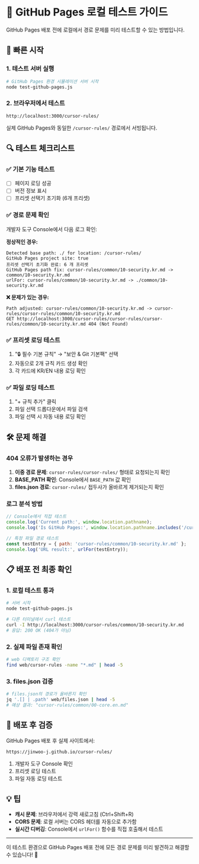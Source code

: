 # 🧪 GitHub Pages 로컬 테스트 가이드

GitHub Pages 배포 전에 로컬에서 경로 문제를 미리 테스트할 수 있는 방법입니다.

## 🚀 빠른 시작

### 1. 테스트 서버 실행
```bash
# GitHub Pages 환경 시뮬레이션 서버 시작
node test-github-pages.js
```

### 2. 브라우저에서 테스트
```
http://localhost:3000/cursor-rules/
```

실제 GitHub Pages와 동일한 `/cursor-rules/` 경로에서 서빙됩니다.

## 🔍 테스트 체크리스트

### ✅ 기본 기능 테스트
- [ ] 페이지 로딩 성공
- [ ] 버전 정보 표시
- [ ] 프리셋 선택기 초기화 (6개 프리셋)

### ✅ 경로 문제 확인
개발자 도구 Console에서 다음 로그 확인:

**정상적인 경우:**
```
Detected base path: ./ for location: /cursor-rules/
GitHub Pages project site: true
프리셋 선택기 초기화 완료: 6 개 프리셋
GitHub Pages path fix: cursor-rules/common/10-security.kr.md -> common/10-security.kr.md
urlFor: cursor-rules/common/10-security.kr.md -> ./common/10-security.kr.md
```

**❌ 문제가 있는 경우:**
```
Path adjusted: cursor-rules/common/10-security.kr.md -> cursor-rules/cursor-rules/common/10-security.kr.md
GET http://localhost:3000/cursor-rules/cursor-rules/cursor-rules/common/10-security.kr.md 404 (Not Found)
```

### ✅ 프리셋 로딩 테스트
1. "🔒 필수 기본 규칙" → "보안 & Git 기본팩" 선택
2. 자동으로 2개 규칙 카드 생성 확인
3. 각 카드에 KR/EN 내용 로딩 확인

### ✅ 파일 로딩 테스트
1. "+ 규칙 추가" 클릭
2. 파일 선택 드롭다운에서 파일 검색
3. 파일 선택 시 자동 내용 로딩 확인

## 🛠 문제 해결

### 404 오류가 발생하는 경우
1. **이중 경로 문제**: `cursor-rules/cursor-rules/` 형태로 요청되는지 확인
2. **BASE_PATH 확인**: Console에서 `BASE_PATH` 값 확인
3. **files.json 경로**: `cursor-rules/` 접두사가 올바르게 제거되는지 확인

### 로그 분석 방법
```javascript
// Console에서 직접 테스트
console.log('Current path:', window.location.pathname);
console.log('Is GitHub Pages:', window.location.pathname.includes('/cursor-rules/'));

// 특정 파일 경로 테스트
const testEntry = { path: 'cursor-rules/common/10-security.kr.md' };
console.log('URL result:', urlFor(testEntry));
```

## 📋 배포 전 최종 확인

### 1. 로컬 테스트 통과
```bash
# 서버 시작
node test-github-pages.js

# 다른 터미널에서 curl 테스트
curl -I http://localhost:3000/cursor-rules/common/10-security.kr.md
# 응답: 200 OK (404가 아님)
```

### 2. 실제 파일 존재 확인
```bash
# web 디렉토리 구조 확인
find web/cursor-rules -name "*.md" | head -5
```

### 3. files.json 검증
```bash
# files.json의 경로가 올바른지 확인
jq '.[] | .path' web/files.json | head -5
# 예상 결과: "cursor-rules/common/00-core.en.md"
```

## 🚀 배포 후 검증

GitHub Pages 배포 후 실제 사이트에서:
```
https://jinwoo-j.github.io/cursor-rules/
```

1. 개발자 도구 Console 확인
2. 프리셋 로딩 테스트
3. 파일 자동 로딩 테스트

## 💡 팁

- **캐시 문제**: 브라우저에서 강력 새로고침 (Ctrl+Shift+R)
- **CORS 문제**: 로컬 서버는 CORS 헤더를 자동으로 추가함
- **실시간 디버깅**: Console에서 `urlFor()` 함수를 직접 호출해서 테스트

---

이 테스트 환경으로 GitHub Pages 배포 전에 모든 경로 문제를 미리 발견하고 해결할 수 있습니다! 🎯
